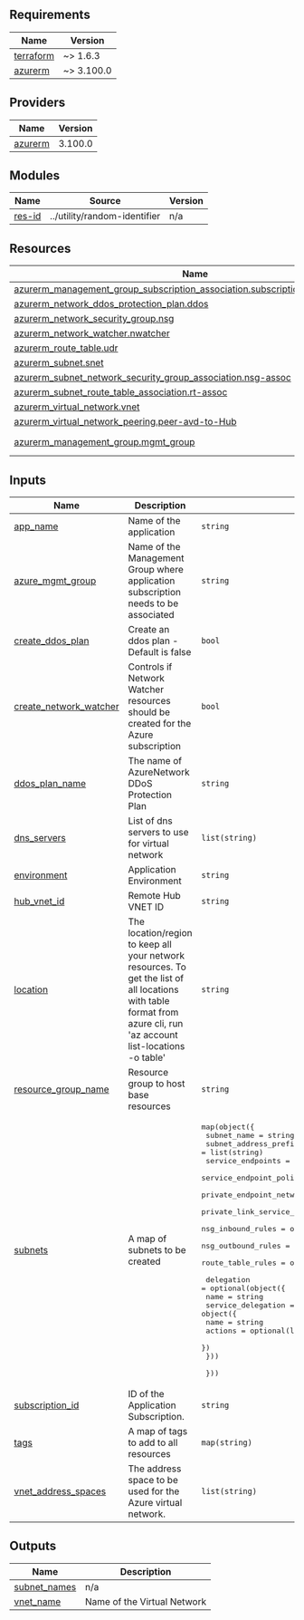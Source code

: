 <!-- BEGIN_TF_DOCS -->
## Requirements

| Name | Version |
|------|---------|
| <a name="requirement_terraform"></a> [terraform](#requirement\_terraform) | ~> 1.6.3 |
| <a name="requirement_azurerm"></a> [azurerm](#requirement\_azurerm) | ~> 3.100.0 |

## Providers

| Name | Version |
|------|---------|
| <a name="provider_azurerm"></a> [azurerm](#provider\_azurerm) | 3.100.0 |

## Modules

| Name | Source | Version |
|------|--------|---------|
| <a name="module_res-id"></a> [res-id](#module\_res-id) | ../utility/random-identifier | n/a |

## Resources

| Name | Type |
|------|------|
| [azurerm_management_group_subscription_association.subscription_mgmtgrp_assoc](https://registry.terraform.io/providers/hashicorp/azurerm/latest/docs/resources/management_group_subscription_association) | resource |
| [azurerm_network_ddos_protection_plan.ddos](https://registry.terraform.io/providers/hashicorp/azurerm/latest/docs/resources/network_ddos_protection_plan) | resource |
| [azurerm_network_security_group.nsg](https://registry.terraform.io/providers/hashicorp/azurerm/latest/docs/resources/network_security_group) | resource |
| [azurerm_network_watcher.nwatcher](https://registry.terraform.io/providers/hashicorp/azurerm/latest/docs/resources/network_watcher) | resource |
| [azurerm_route_table.udr](https://registry.terraform.io/providers/hashicorp/azurerm/latest/docs/resources/route_table) | resource |
| [azurerm_subnet.snet](https://registry.terraform.io/providers/hashicorp/azurerm/latest/docs/resources/subnet) | resource |
| [azurerm_subnet_network_security_group_association.nsg-assoc](https://registry.terraform.io/providers/hashicorp/azurerm/latest/docs/resources/subnet_network_security_group_association) | resource |
| [azurerm_subnet_route_table_association.rt-assoc](https://registry.terraform.io/providers/hashicorp/azurerm/latest/docs/resources/subnet_route_table_association) | resource |
| [azurerm_virtual_network.vnet](https://registry.terraform.io/providers/hashicorp/azurerm/latest/docs/resources/virtual_network) | resource |
| [azurerm_virtual_network_peering.peer-avd-to-Hub](https://registry.terraform.io/providers/hashicorp/azurerm/latest/docs/resources/virtual_network_peering) | resource |
| [azurerm_management_group.mgmt_group](https://registry.terraform.io/providers/hashicorp/azurerm/latest/docs/data-sources/management_group) | data source |

## Inputs

| Name | Description | Type | Default | Required |
|------|-------------|------|---------|:--------:|
| <a name="input_app_name"></a> [app\_name](#input\_app\_name) | Name of the application | `string` | n/a | yes |
| <a name="input_azure_mgmt_group"></a> [azure\_mgmt\_group](#input\_azure\_mgmt\_group) | Name of the Management Group where application subscription needs to be associated | `string` | `null` | no |
| <a name="input_create_ddos_plan"></a> [create\_ddos\_plan](#input\_create\_ddos\_plan) | Create an ddos plan - Default is false | `bool` | `false` | no |
| <a name="input_create_network_watcher"></a> [create\_network\_watcher](#input\_create\_network\_watcher) | Controls if Network Watcher resources should be created for the Azure subscription | `bool` | `false` | no |
| <a name="input_ddos_plan_name"></a> [ddos\_plan\_name](#input\_ddos\_plan\_name) | The name of AzureNetwork DDoS Protection Plan | `string` | `null` | no |
| <a name="input_dns_servers"></a> [dns\_servers](#input\_dns\_servers) | List of dns servers to use for virtual network | `list(string)` | `[]` | no |
| <a name="input_environment"></a> [environment](#input\_environment) | Application Environment | `string` | n/a | yes |
| <a name="input_hub_vnet_id"></a> [hub\_vnet\_id](#input\_hub\_vnet\_id) | Remote Hub VNET ID | `string` | `null` | no |
| <a name="input_location"></a> [location](#input\_location) | The location/region to keep all your network resources. To get the list of all locations with table format from azure cli, run 'az account list-locations -o table' | `string` | `"uaenorth"` | no |
| <a name="input_resource_group_name"></a> [resource\_group\_name](#input\_resource\_group\_name) | Resource group to host base resources | `string` | n/a | yes |
| <a name="input_subnets"></a> [subnets](#input\_subnets) | A map of subnets to be created | <pre>map(object({<br>    subnet_name                                   = string<br>    subnet_address_prefix                         = list(string)<br>    service_endpoints                             = optional(list(string))<br>    service_endpoint_policy_ids                   = optional(list(string))<br>    private_endpoint_network_policies_enabled     = optional(bool)<br>    private_link_service_network_policies_enabled = optional(bool)<br>    nsg_inbound_rules                             = optional(list(list(string)), [])<br>    nsg_outbound_rules                            = optional(list(list(string)), [])<br>    route_table_rules                             = optional(list(list(string)), [])<br><br>    delegation = optional(object({<br>      name = string<br>      service_delegation = object({<br>        name    = string<br>        actions = optional(list(string), [])<br>      })<br>    }))<br><br>  }))</pre> | `{}` | no |
| <a name="input_subscription_id"></a> [subscription\_id](#input\_subscription\_id) | ID of the Application Subscription. | `string` | `null` | no |
| <a name="input_tags"></a> [tags](#input\_tags) | A map of tags to add to all resources | `map(string)` | `{}` | no |
| <a name="input_vnet_address_spaces"></a> [vnet\_address\_spaces](#input\_vnet\_address\_spaces) | The address space to be used for the Azure virtual network. | `list(string)` | n/a | yes |

## Outputs

| Name | Description |
|------|-------------|
| <a name="output_subnet_names"></a> [subnet\_names](#output\_subnet\_names) | n/a |
| <a name="output_vnet_name"></a> [vnet\_name](#output\_vnet\_name) | Name of the Virtual Network |
<!-- END_TF_DOCS -->